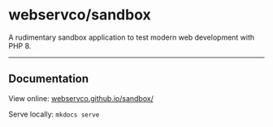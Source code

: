 # webservco/sandbox

A rudimentary sandbox application to test modern web development with PHP 8.

---

## Documentation

View online: [webservco.github.io/sandbox/](https://webservco.github.io/sandbox/)

Serve locally: `mkdocs serve`
